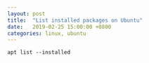```yaml
---
layout: post
title:  "List installed packages on Ubuntu"
date:   2019-02-25 15:00:00 +0800
categories: linux, ubuntu
---
```


`apt list --installed`
